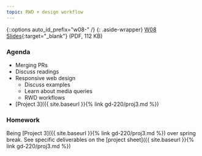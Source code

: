 ```yaml
---
topic: RWD + design workflow
---
```


{::options auto_id_prefix="w08-" /}
{: .aside-wrapper}
<span class="highlighter">
[W08 Slides](files/w08.min.pdf){:target="_blank"} (PDF, 112 KB)
</span>

### Agenda
- Merging PRs
- Discuss readings
- Responsive web design
  - Discuss examples
  - Learn about media queries
  - RWD workflows
- [Project 3]({{ site.baseurl }}{% link gd-220/proj3.md %})

### Homework
Being [Project 3]({{ site.baseurl }}{% link gd-220/proj3.md %}) over spring break. See specific deliverables on the [project sheet]({{ site.baseurl }}{% link gd-220/proj3.md %})
